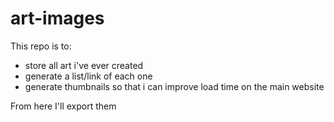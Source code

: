 # art-images
This repo is to:
- store all art i've ever created
- generate a list/link of each one
- generate thumbnails so that i can improve load time on the main website 

From here I'll export them